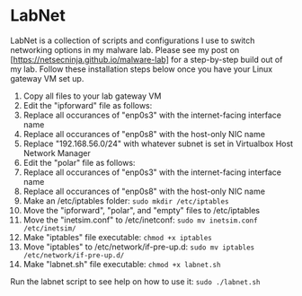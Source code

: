 # LabNet

LabNet is a collection of scripts and configurations I use to switch networking options in my malware lab. Please see my post on [https://netsecninja.github.io/malware-lab] for a step-by-step build out of my lab. Follow these installation steps below once you have your Linux gateway VM set up.

1. Copy all files to your lab gateway VM
2. Edit the "ipforward" file as follows:
  1. Replace all occurances of "enp0s3" with the internet-facing interface name
  2. Replace all occurances of "enp0s8" with the host-only NIC name
  3. Replace "192.168.56.0/24" with whatever subnet is set in Virtualbox Host Network Manager
3. Edit the "polar" file as follows:
  1. Replace all occurances of "enp0s3" with the internet-facing interface name
  2. Replace all occurances of "enp0s8" with the host-only NIC name
4. Make an /etc/iptables folder: ```sudo mkdir /etc/iptables```
5. Move the "ipforward", "polar", and "empty" files to /etc/iptables
6. Move the "inetsim.conf" to /etc/inetconf: ```sudo mv inetsim.conf /etc/inetsim/```
7. Make "iptables" file executable: ```chmod +x iptables```
8. Move "iptables" to /etc/network/if-pre-up.d: ```sudo mv iptables /etc/network/if-pre-up.d/```
9. Make "labnet.sh" file executable: ```chmod +x labnet.sh```

Run the labnet script to see help on how to use it: ```sudo ./labnet.sh```

